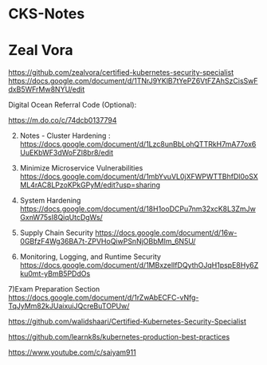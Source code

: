 # CKS-Notes

Zeal Vora
====================
https://github.com/zealvora/certified-kubernetes-security-specialist
https://docs.google.com/document/d/1TNrJ9YKlB7tYePZ6VtFZAhSzCisSwFdxB5WFrMw8NYU/edit

Digital Ocean Referral Code (Optional):

https://m.do.co/c/74dcb0137794

2) Notes - Cluster Hardening :
   https://docs.google.com/document/d/1Lzc8unBbLohQTTRkH7mA77ox6UuEKbWF3dWoFZl8br8/edit
   
3) Minimize Microservice Vulnerabilities
  https://docs.google.com/document/d/1mbYvuVL0jXFWPWTTBhfDl0oSXML4rAC8LPzoKPkGPyM/edit?usp=sharing

4) System Hardening
  https://docs.google.com/document/d/18H1ooDCPu7nm32xcK8L3ZmJwGxnW75sI8QiqUtcDgWs/
  
5) Supply Chain Security
  https://docs.google.com/document/d/16w-0GBfzF4Wg36BA7t-ZPVHoQiwPSnNjOBbMIm_6N5U/
  
6) Monitoring, Logging, and Runtime Security
  https://docs.google.com/document/d/1MBxzelIfDQythOJqH1pspE8Hy6Zku0mt-yBmB5PDdOs
  
7)Exam Preparation Section
https://docs.google.com/document/d/1rZwAbECFC-vNfg-TqJyMm82kJUaixuiJQcreBuTOPUw/





https://github.com/walidshaari/Certified-Kubernetes-Security-Specialist


https://github.com/learnk8s/kubernetes-production-best-practices

https://www.youtube.com/c/saiyam911
